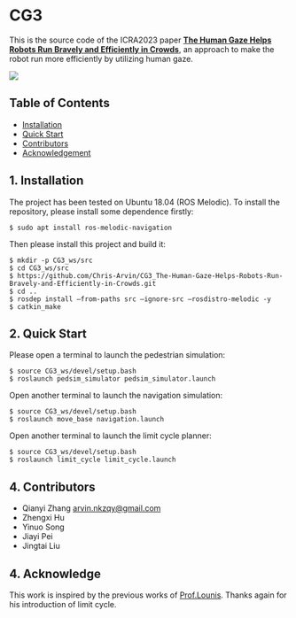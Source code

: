 # CG3
This is the source code of the ICRA2023 paper [**The Human Gaze Helps Robots Run Bravely and Efficiently in Crowds**](https://ieeexplore.ieee.org/document/10161222), an approach to make the robot run more efficiently by utilizing human gaze. 

[![](https://res.cloudinary.com/marcomontalbano/image/upload/v1668650554/video_to_markdown/images/youtube--q60r3eQVfio-c05b58ac6eb4c4700831b2b3070cd403.jpg)](https://www.youtube.com/watch?v=q60r3eQVfio "")

## Table of Contents
* [Installation](#1-Installation)
* [Quick Start](#2-Quick-Start)
* [Contributors](#4-Contributors)
* [Acknowledgement](#5-acknowledge)


## 1. Installation
The project has been tested on Ubuntu 18.04 (ROS Melodic). To install the repository, please install some dependence firstly: 
```
$ sudo apt install ros-melodic-navigation
```
Then please install this project and build it: 
```
$ mkdir -p CG3_ws/src
$ cd CG3_ws/src
$ https://github.com/Chris-Arvin/CG3_The-Human-Gaze-Helps-Robots-Run-Bravely-and-Efficiently-in-Crowds.git
$ cd ..
$ rosdep install –from-paths src –ignore-src –rosdistro-melodic -y
$ catkin_make
```
## 2. Quick Start
Please open a terminal to launch the pedestrian simulation: 
```
$ source CG3_ws/devel/setup.bash
$ roslaunch pedsim_simulator pedsim_simulator.launch
```
Open another terminal to launch the navigation simulation: 
```
$ source CG3_ws/devel/setup.bash
$ roslaunch move_base navigation.launch
```
Open another terminal to launch the limit cycle planner: 
```
$ source CG3_ws/devel/setup.bash
$ roslaunch limit_cycle limit_cycle.launch
```
## 4. Contributors
* Qianyi Zhang  arvin.nkzqy@gmail.com
* Zhengxi Hu
* Yinuo Song
* Jiayi Pei
* Jingtai Liu

## 4. Acknowledge
This work is inspired by the previous works of [Prof.Lounis](https://scholar.google.fr/citations?user=LWGCtScAAAAJ&hl=en). Thanks again for his introduction of limit cycle. 
